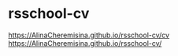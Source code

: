 # rsschool-cv
https://AlinaCheremisina.github.io/rsschool-cv/cv
https://AlinaCheremisina.github.io/rsschool-cv/
